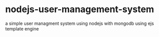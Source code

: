# nodejs-user-management-system
a simple user managment system using nodejs with mongodb  using ejs template engine
